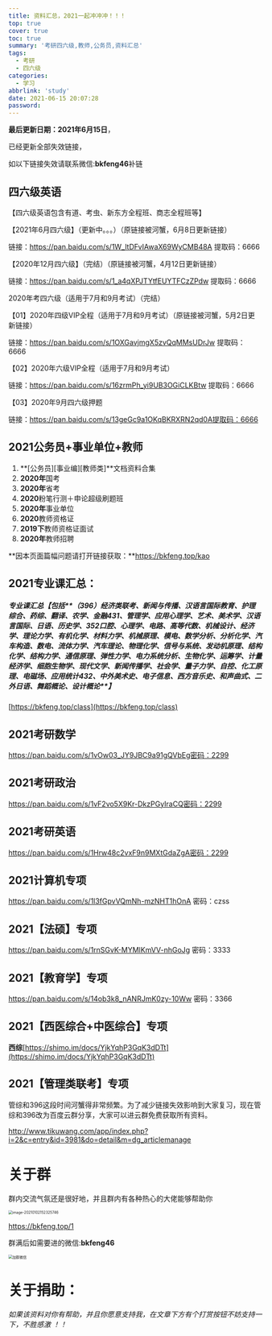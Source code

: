 ```yaml
---
title: 资料汇总，2021一起冲冲冲！！！
top: true
cover: true
toc: true
summary: '考研四六级,教师,公务员,资料汇总'
tags:
  - 考研
  - 四六级
categories:
  - 学习
abbrlink: 'study'
date: 2021-06-15 20:07:28
password:
---
```




**最后更新日期：2021年6月15日**，

已经更新全部失效链接，

如以下链接失效请联系微信:**bkfeng46**补链

 

## **四六级英语**

【四六级英语包含有道、考虫、新东方全程班、商志全程班等】

【2021年6月四六级】（更新中。。。）（原链接被河蟹，6月8日更新链接）


链接：https://pan.baidu.com/s/1W_ltDFvIAwaX69WyCMB48A 提取码：6666


【2020年12月四六级】（完结）（原链接被河蟹，4月12日更新链接）


链接：https://pan.baidu.com/s/1_a4qXPJTYtfEUYTFCzZPdw 提取码：6666 

2020年考四六级（适用于7月和9月考试）（完结）

【01】2020年四级VIP全程（适用于7月和9月考试）（原链接被河蟹，5月2日更新链接）

链接：https://pan.baidu.com/s/1OXGavjmgX5zvQqMMsUDrJw 提取码：6666 

【02】2020年六级VIP全程（适用于7月和9月考试）


链接：https://pan.baidu.com/s/16zrmPh_yi9UB3OGiCLKBtw 提取码：6666 

【03】2020年9月四六级押题

链接：https://pan.baidu.com/s/13geGc9a1OKqBKRXRN2qd0A提取码：6666 



## 2021公务员+事业单位+教师
1. **[公务员][事业编][教师类]**文档资料合集
2. **2020年**国考
3. **2020年**省考
4. **2020**粉笔行测＋申论超级刷题班
5. **2020年**事业单位
6. **2020**教师资格证
7. **2019下**教师资格证面试
8. **2020年**教师招聘

**因本页面篇幅问题请打开链接获取：**https://bkfeng.top/kao



## **2021专业课汇总：**

##### **专业课汇总**【包括**（396）经济类联考、新闻与传播、汉语言国际教育、护理综合、药综、翻译、农学、金融431、管理学、应用心理学、艺术、美术学、汉语言国际、日语、历史学、352口腔、心理学、电路、高等代数、机械设计、经济学、理论力学、有机化学、材料力学、机械原理、模电、数学分析、分析化学、汽车构造、数电、流体力学、汽车理论、物理化学、信号与系统、发动机原理、结构化学、结构力学、通信原理、弹性力学、电力系统分析、生物化学、运筹学、计量经济学、细胞生物学、现代文学、新闻传播学、社会学、量子力学、自控、化工原理、电磁场、应用统计432、中外美术史、电子信息、西方音乐史、和声曲式、二外日语、舞蹈概论、设计概论**】

[https://bkfeng.top/class](https://bkfeng.top/class)



## **2021考研数学**

https://pan.baidu.com/s/1vOw03_JY9JBC9a91gQVbEg密码：2299



## **2021考研政治**

https://pan.baidu.com/s/1vF2vo5X9Kr-DkzPGyIraCQ密码：2299



## **2021考研英语**

https://pan.baidu.com/s/1Hrw48c2vxF9n9MXtGdaZgA密码：2299



## **2021计算机专项**

https://pan.baidu.com/s/1l3fGpvVQmNh-mzNHT1hOnA
密码：czss



## **2021【法硕】专项**

https://pan.baidu.com/s/1rnSGvK-MYMlKmVV-nhGoJg
密码：3333



## **2021【教育学】专项**

https://pan.baidu.com/s/14ob3k8_nANRJmK0zy-10Ww
密码：3366



## **2021【西医综合+中医综合】专项**

**西综**[https://shimo.im/docs/YjkYqhP3GqK3dDTt](https://shimo.im/docs/YjkYqhP3GqK3dDTt)



## **2021【管理类联考】专项**

管综和396这段时间河蟹得非常频繁。为了减少链接失效影响到大家复习，现在管综和396改为百度云群分享，大家可以进云群免费获取所有资料。

http://www.tikuwang.com/app/index.php?i=2&c=entry&id=3981&do=detail&m=dg_articlemanage





# **关于群**
群内交流气氛还是很好地，并且群内有各种热心的大佬能够帮助你

<img src="https://i.loli.net/2021/01/02/HYBcazNOtg5XVe6.png" alt="image-20210102152325746" style="zoom: 50%;" /> 

https://bkfeng.top/1



群满后如需要进的微信:**bkfeng46**

<img src="https://i.loli.net/2021/01/02/dnLRtZJhMgq4scl.png" alt="加群微信" style="zoom: 50%;" />







# **关于捐助：**

###### 如果该资料对你有帮助，并且你愿意支持我，在文章下方有个打赏按钮不妨支持一下，不胜感激 ！！

